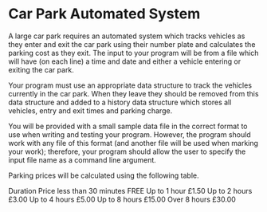 # Car Park Automated System
A large car park requires an automated system which tracks vehicles as they enter and exit the
car park using their number plate and calculates the parking cost as they exit.
The input to your program will be from a file which will have (on each line) a time and date
and either a vehicle entering or exiting the car park.

Your program must use an appropriate data structure to track the vehicles currently in the car
park. When they leave they should be removed from this data structure and added to a history
data structure which stores all vehicles, entry and exit times and parking charge.

You will be provided with a small sample data file in the correct format to use when writing
and testing your program. However, the program should work with any file of this format (and
another file will be used when marking your work); therefore, your program should allow the user
to specify the input file name as a command line argument.

Parking prices will be calculated using the following table.

Duration              Price
less than 30 minutes  FREE
Up to 1 hour          £1.50
Up to 2 hours         £3.00
Up to 4 hours         £5.00
Up to 8 hours         £15.00
Over 8 hours          £30.00

